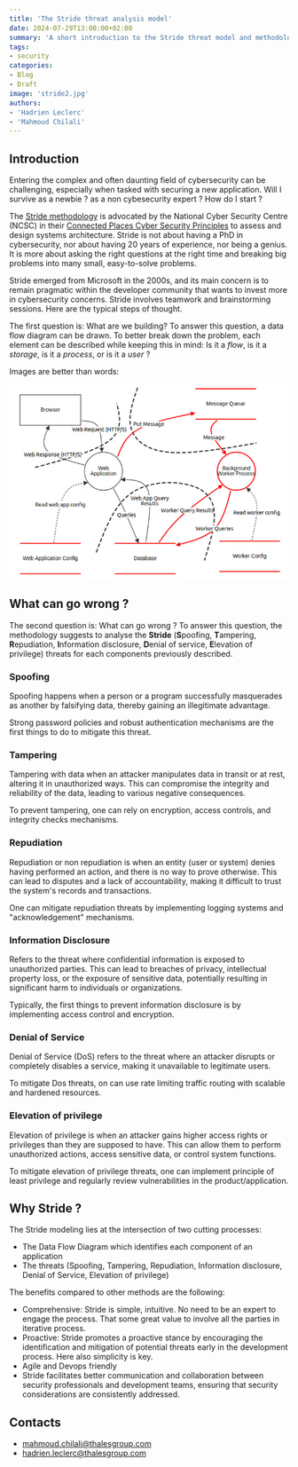 ```yaml
---
title: 'The Stride threat analysis model'
date: 2024-07-29T13:00:00+02:00
summary: 'A short introduction to the Stride threat model and methodology'
tags:
- security
categories:
- Blog
- Draft
image: 'stride2.jpg'
authors:
- 'Hadrien Leclerc'
- 'Mahmoud Chilali'
---
```


## Introduction

Entering the complex and often daunting field of cybersecurity can be challenging, 
especially when tasked with securing a new application. Will I survive as a newbie ? as a non cybesecurity expert ? How do I start ?

The [Stride methodology](https://www.gov.uk/government/publications/secure-connected-places-playbook-documents/conducting-a-stride-based-threat-analysis) 
is advocated by the National Cyber Security Centre (NCSC) in their [Connected Places Cyber Security Principles](https://www.ncsc.gov.uk/collection/connected-places-security-principles) to assess and design systems architecture.
Stride is not about having a PhD in cybersecurity, nor about having 20 years of experience, nor being a genius. It is more about asking the right questions at the right time and breaking big problems into many small, easy-to-solve problems.

Stride emerged from Microsoft in the 2000s, and its main concern is to remain pragmatic within the developer community that wants to invest more in cybersecurity concerns. Stride involves teamwork and brainstorming sessions. Here are the typical steps of thought.

The first question is: What are we building? To answer this question, a data flow diagram can be drawn. To better break down the problem, each element can be described while keeping this in mind: Is it a *flow*, is it a *storage*, is it a *process*, or is it a *user* ?

Images are better than words:

![Data Flow Diagram example](dfd.png)  

## What can go wrong ? 

The second question is: What can go wrong ? To answer this question, the methodology suggests to analyse the **Stride** 
(**S**poofing, **T**ampering, **R**epudiation, **I**nformation disclosure, **D**enial of service, **E**levation of privilege) threats for each components previously described. 

### Spoofing

Spoofing happens when a person or a program successfully masquerades as another by falsifying data, thereby gaining an illegitimate advantage.

Strong password policies and robust authentication mechanisms are the first things to do to mitigate this threat.

### Tampering

Tampering with data when an attacker manipulates data in transit or at rest, altering it in unauthorized ways. This can compromise the integrity and reliability of the data, leading to various negative consequences.

To prevent tampering, one can rely on encryption, access controls, and integrity checks mechanisms.

### Repudiation

Repudiation or non repudiation is when an entity (user or system) denies having performed an action, and there is no way to prove otherwise. This can lead to disputes and a lack of accountability, making it difficult to trust the system's records and transactions.

One can mitigate repudiation threats by implementing logging systems and "acknowledgement" mechanisms. 

### Information Disclosure

Refers to the threat where confidential information is exposed to unauthorized parties. This can lead to breaches of privacy, intellectual property loss, or the exposure of sensitive data, potentially resulting in significant harm to individuals or organizations.

Typically, the first things to prevent information disclosure is by implementing access control and encryption.

### Denial of Service

Denial of Service (DoS) refers to the threat where an attacker disrupts or completely disables a service, making it unavailable to legitimate users. 

To mitigate Dos threats, on can use rate limiting traffic routing with scalable and hardened resources. 

### Elevation of privilege

Elevation of privilege is when an attacker gains higher access rights or privileges than they are supposed to have. This can allow them to perform unauthorized actions, access sensitive data, or control system functions.

To mitigate elevation of privilege threats, one can implement principle of least privilege and regularly review vulnerabilities in the  product/application.

## Why Stride ?

The Stride modeling lies at the intersection of two cutting processes:

- The Data Flow Diagram which identifies each component of an application
- The threats (Spoofing, Tampering, Repudiation, Information disclosure, Denial of Service, Elevation of privilege)

The benefits compared to other methods are the following: 

* Comprehensive: Stride is simple, intuitive. No need to be an expert to engage the process. That some great value to involve all the parties in iterative process. 
* Proactive: Stride promotes a proactive stance by encouraging the identification and mitigation of potential threats early in the development process. Here also simplicity is key.
* Agile and Devops friendly
* Stride facilitates better communication and collaboration between security professionals and development teams, ensuring that security considerations are consistently addressed.


## Contacts

- mahmoud.chilali@thalesgroup.com
- hadrien.leclerc@thalesgroup.com
